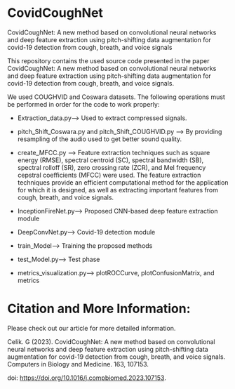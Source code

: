 # CovidCoughNet
CovidCoughNet: A new method based on convolutional neural networks and deep feature extraction using pitch-shifting data augmentation for covid-19 detection from cough, breath, and voice signals

This repository contains the used source code presented in the paper CovidCoughNet: A new method based on convolutional neural networks and deep feature extraction using pitch-shifting data augmentation for covid-19 detection from cough, breath, and voice signals.

We used COUGHVID and Coswara datasets. The following operations must be performed in order for the code to work properly:


- Extraction_data.py--> Used to extract compressed signals.

- pitch_Shift_Coswara.py and pitch_Shift_COUGHVID.py --> By providing resampling of the audio used to get better sound quality.

- create_MFCC.py --> Feature extraction techniques such as square energy (RMSE), spectral centroid (SC), spectral bandwidth (SB), spectral rolloff (SR), zero crossing rate (ZCR), and Mel frequency cepstral coefficients (MFCC) were used. The feature extraction techniques provide an efficient computational method for the application for which it is designed, as well as extracting important features from cough, breath, and voice signals.

- InceptionFireNet.py--> Proposed CNN-based deep feature extraction module

- DeepConvNet.py--> Covid-19 detection module

- train_Model--> Training the proposed methods

- test_Model.py--> Test phase

- metrics_visualization.py--> plotROCCurve, plotConfusionMatrix, and metrics

  
# Citation and More Information:

Please check out our article for more detailed information.

Celik. G (2023). CovidCoughNet: A new method based on convolutional neural networks and deep feature extraction using pitch-shifting data augmentation for covid-19 detection from cough, breath, and voice signals. Computers in Biology and Medicine. 163, 107153.

doi: https://doi.org/10.1016/j.compbiomed.2023.107153.


